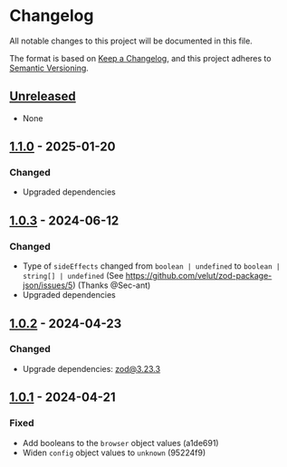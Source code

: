 # Changelog

All notable changes to this project will be documented in this file.

The format is based on [Keep a Changelog](https://keepachangelog.com/en/1.1.0/),
and this project adheres to [Semantic Versioning](https://semver.org/spec/v2.0.0.html).

## [Unreleased]

- None

## [1.1.0] - 2025-01-20

### Changed

- Upgraded dependencies

## [1.0.3] - 2024-06-12

### Changed

- Type of `sideEffects` changed from `boolean | undefined` to `boolean | string[] | undefined` (See https://github.com/velut/zod-package-json/issues/5) (Thanks @Sec-ant)
- Upgraded dependencies

## [1.0.2] - 2024-04-23

### Changed

- Upgrade dependencies: zod@3.23.3

## [1.0.1] - 2024-04-21

### Fixed

- Add booleans to the `browser` object values (a1de691)
- Widen `config` object values to `unknown` (95224f9)

[unreleased]: https://github.com/velut/zod-package-json/compare/v1.1.0...HEAD
[1.1.0]: https://github.com/velut/zod-package-json/compare/v1.0.3...v1.1.0
[1.0.3]: https://github.com/velut/zod-package-json/compare/v1.0.2...v1.0.3
[1.0.2]: https://github.com/velut/zod-package-json/compare/v1.0.1...v1.0.2
[1.0.1]: https://github.com/velut/zod-package-json/compare/v1.0.0...v1.0.1

